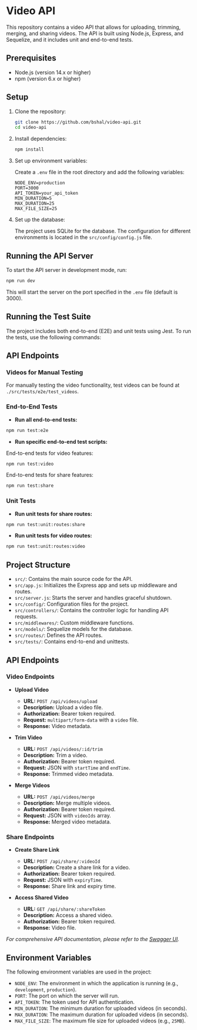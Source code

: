 # Video API

This repository contains a video API that allows for uploading, trimming, merging, and sharing videos. The API is built using Node.js, Express, and Sequelize, and it includes unit and end-to-end tests.

## Prerequisites

- Node.js (version 14.x or higher)
- npm (version 6.x or higher)

## Setup

1. Clone the repository:

    ```sh
    git clone https://github.com/bshal/video-api.git
    cd video-api
    ```

2. Install dependencies:

    ```sh
    npm install
    ```

3. Set up environment variables:

    Create a `.env` file in the root directory and add the following variables:

    ```env
    NODE_ENV=production
    PORT=3000
    API_TOKEN=your_api_token
    MIN_DURATION=5
    MAX_DURATION=25
    MAX_FILE_SIZE=25
    ```

4. Set up the database:

    The project uses SQLite for the database. The configuration for different environments is located in the `src/config/config.js` file.

## Running the API Server

To start the API server in development mode, run:

```sh
npm run dev
```

This will start the server on the port specified in the `.env` file (default is 3000).

## Running the Test Suite

The project includes both end-to-end (E2E) and unit tests using Jest. To run the tests, use the following commands:

## API Endpoints

### Videos for Manual Testing

For manually testing the video functionality, test videos can be found at `./src/tests/e2e/test_videos`.

### End-to-End Tests

- **Run all end-to-end tests:**
```sh
npm run test:e2e
```

- **Run specific end-to-end test scripts:**

End-to-end tests for video features:
```sh
npm run test:video
```

End-to-end tests for share features:
```sh
npm run test:share
```

### Unit Tests

- **Run unit tests for share routes:**
```sh
npm run test:unit:routes:share
```

- **Run unit tests for video routes:**
```sh
npm run test:unit:routes:video
```

## Project Structure

- `src/`: Contains the main source code for the API.
- `src/app.js`: Initializes the Express app and sets up middleware and routes.
- `src/server.js`: Starts the server and handles graceful shutdown.
- `src/config/`: Configuration files for the project.
- `src/controllers/`: Contains the controller logic for handling API requests.
- `src/middlewares/`: Custom middleware functions.
- `src/models/`: Sequelize models for the database.
- `src/routes/`: Defines the API routes.
- `src/tests/`: Contains end-to-end and unittests.

## API Endpoints

### Video Endpoints

- **Upload Video**
  - **URL:** `POST /api/videos/upload`
  - **Description:** Upload a video file.
  - **Authorization:** Bearer token required.
  - **Request:** `multipart/form-data` with a `video` file.
  - **Response:** Video metadata.

- **Trim Video**
  - **URL:** `POST /api/videos/:id/trim`
  - **Description:** Trim a video.
  - **Authorization:** Bearer token required.
  - **Request:** JSON with `startTime` and `endTime`.
  - **Response:** Trimmed video metadata.

- **Merge Videos**
  - **URL:** `POST /api/videos/merge`
  - **Description:** Merge multiple videos.
  - **Authorization:** Bearer token required.
  - **Request:** JSON with `videoIds` array.
  - **Response:** Merged video metadata.

### Share Endpoints

- **Create Share Link**
  - **URL:** `POST /api/share/:videoId`
  - **Description:** Create a share link for a video.
  - **Authorization:** Bearer token required.
  - **Request:** JSON with `expiryTime`.
  - **Response:** Share link and expiry time.

- **Access Shared Video**
  - **URL:** `GET /api/share/:shareToken`
  - **Description:** Access a shared video.
  - **Authorization:** Bearer token required.
  - **Response:** Video file.

_For comprehensive API documentation, please refer to the [Swagger UI](http://localhost:3000/api-docs)._

## Environment Variables

The following environment variables are used in the project:

- `NODE_ENV`: The environment in which the application is running (e.g., `development`, `production`).
- `PORT`: The port on which the server will run.
- `API_TOKEN`: The token used for API authentication.
- `MIN_DURATION`: The minimum duration for uploaded videos (in seconds).
- `MAX_DURATION`: The maximum duration for uploaded videos (in seconds).
- `MAX_FILE_SIZE`: The maximum file size for uploaded videos (e.g., `25MB`).
